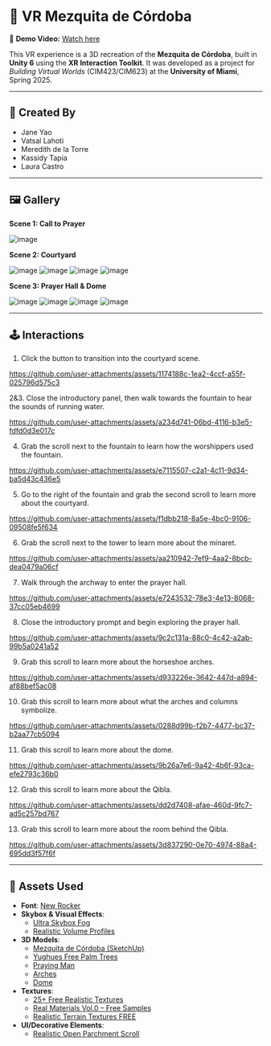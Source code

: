 # 🕌 VR Mezquita de Córdoba

🎥 **Demo Video:** [Watch here](https://www.youtube.com/watch?v=BEMXtHxir4Q&ab_channel=Meredith)

This VR experience is a 3D recreation of the **Mezquita de Córdoba**, built in **Unity 6** using the **XR Interaction Toolkit**. It was developed as a project for *Building Virtual Worlds* (CIM423/CIM623) at the **University of Miami**, Spring 2025.

---

## 👥 Created By

- Jane Yao  
- Vatsal Lahoti 
- Meredith de la Torre  
- Kassidy Tapia
- Laura Castro

---

## 🖼️ Gallery

**Scene 1: Call to Prayer**

![image](https://github.com/user-attachments/assets/84fc1a2e-7491-46a5-a22a-36cc3335a83a)

**Scene 2: Courtyard**

![image](https://github.com/user-attachments/assets/bc226f47-c45f-4e84-b9ef-8e73b8aa4faf)
![image](https://github.com/user-attachments/assets/ccb928be-c119-4fc5-b028-c340151f23f1)
![image](https://github.com/user-attachments/assets/67f1f0f0-85ca-42d1-b7f3-c0c0223618cd)
![image](https://github.com/user-attachments/assets/bfd1c561-5c42-4db4-b0fa-28e6a9d68eff)

**Scene 3: Prayer Hall & Dome**

![image](https://github.com/user-attachments/assets/b79a3e63-c1b5-43cf-aab7-c793ace307d4)
![image](https://github.com/user-attachments/assets/9e2439af-4f9c-42ab-ac3e-ea12bd873122)
![image](https://github.com/user-attachments/assets/73a1fe43-3ec6-493e-8530-9afb22615732)
![image](https://github.com/user-attachments/assets/d6d5f433-ec2a-4dfa-9856-dcdeb66b5317)



---

## 🕹️ Interactions
1. Click the button to transition into the courtyard scene.


https://github.com/user-attachments/assets/1174188c-1ea2-4ccf-a55f-025796d575c3


2&3. Close the introductory panel, then walk towards the fountain to hear the sounds of running water.


https://github.com/user-attachments/assets/a234d741-06bd-4116-b3e5-fdfd0d3e017c


4. Grab the scroll next to the fountain to learn how the worshippers used the fountain.


https://github.com/user-attachments/assets/e7115507-c2a1-4c11-9d34-ba5d43c436e5


5. Go to the right of the fountain and grab the second scroll to learn more about the courtyard.


https://github.com/user-attachments/assets/f1dbb218-8a5e-4bc0-9106-09508fe5f634


6. Grab the scroll next to the tower to learn more about the minaret.


https://github.com/user-attachments/assets/aa210942-7ef9-4aa2-8bcb-dea0479a06cf


7. Walk through the archway to enter the prayer hall.


https://github.com/user-attachments/assets/e7243532-78e3-4e13-8068-37cc05eb4699


8. Close the introductory prompt and begin exploring the prayer hall.


https://github.com/user-attachments/assets/9c2c131a-88c0-4c42-a2ab-99b5a0241a52


9. Grab this scroll to learn more about the horseshoe arches.


https://github.com/user-attachments/assets/d933226e-3642-447d-a894-af88bef5ac08


10. Grab this scroll to learn more about what the arches and columns symbolize.


https://github.com/user-attachments/assets/0288d99b-f2b7-4477-bc37-b2aa77cb5094


11. Grab this scroll to learn more about the dome.


https://github.com/user-attachments/assets/9b26a7e6-9a42-4b6f-93ca-efe2793c36b0


12. Grab this scroll to learn more about the Qibla.


https://github.com/user-attachments/assets/dd2d7408-afae-460d-9fc7-ad5c257bd767


13. Grab this scroll to learn more about the room behind the Qibla.


https://github.com/user-attachments/assets/3d837290-0e70-4974-88a4-695dd3f57f6f


---

## 🧱 Assets Used

- **Font**: [New Rocker](https://www.1001fonts.com/new-rocker-font.html)  
- **Skybox & Visual Effects**:  
  - [Ultra Skybox Fog](https://assetstore.unity.com/packages/vfx/shaders/ultra-skybox-fog-115414)  
  - [Realistic Volume Profiles](https://assetstore.unity.com/packages/tools/level-design/realistic-volume-profiles-274875)  
- **3D Models**:  
  - [Mezquita de Córdoba (SketchUp)](https://3dwarehouse.sketchup.com/model/c2f98254-e1b1-41fe-98ea-b2e8b7c75ec9/Mezquita-de-Córdoba)  
  - [Yughues Free Palm Trees](https://assetstore.unity.com/packages/3d/vegetation/trees/yughues-free-palm-trees-13540)
  - [Praying Man](https://sketchfab.com/3d-models/muslim-prayer-islam-salah-eb0f80a7278243b4988b159fc957bbd5)
  - [Arches](https://www.turbosquid.com/3d-models/cordoba-hall-1555388)
  - [Dome](https://www.fab.com/listings/47077dec-e54e-452a-9811-f20b62e2c6fa)
- **Textures**:  
  - [25+ Free Realistic Textures](https://assetstore.unity.com/packages/2d/textures-materials/25-free-realistic-textures-nature-city-home-construction-more-240323)  
  - [Real Materials Vol.0 – Free Samples](https://assetstore.unity.com/packages/2d/textures-materials/real-materials-vol-0-free-samples-115597)  
  - [Realistic Terrain Textures FREE](https://assetstore.unity.com/packages/2d/textures-materials/nature/realistic-terrain-textures-free-279940)  
- **UI/Decorative Elements**:  
  - [Realistic Open Parchment Scroll](https://www.freepik.com/free-vector/realistic-open-parchment-scroll-transparent_39845337.htm)
